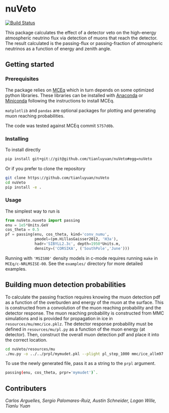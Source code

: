 # nuVeto
[![Build Status](https://travis-ci.com/tianluyuan/nuVeto.svg?branch=master)](https://travis-ci.com/tianluyuan/nuVeto)

This package calculates the effect of a detector veto on the high-energy atmospheric neutrino flux via detection of muons that reach the detector. The result calculated is the passing-flux or passing-fraction of atmospheric neutrinos as a function of energy and zenith angle. 

## Getting started

### Prerequisites

The package relies on [MCEq](https://github.com/afedynitch/MCEq/) which in turn depends on some optimized python libraries. These libraries can be installed with [Anaconda](http://continuum.io/downloads) or [Miniconda](http://conda.pydata.org/miniconda.html) following the instructions to install MCEq.

`matplotlib` and `pandas` are optional packages for plotting and generating muon reaching probabilities.

The code was tested against MCEq commit `5757d0b`.

### Installing

To install directly
```bash
pip install git+git://git@github.com/tianluyuan/nuVeto#egg=nuVeto
```

Or if you prefer to clone the repository
```bash
git clone https://github.com/tianluyuan/nuVeto
cd nuVeto
pip install -e .
```

### Usage

The simplest way to run is

```python
from nuVeto.nuveto import passing
enu = 1e5*Units.GeV
cos_theta = 0.5
pf = passing(enu, cos_theta, kind='conv_numu',
             pmodel=(pm.HillasGaisser2012, 'H3a'),
             hadr='SIBYLL2.3c', depth=1950*Units.m,
             density=('CORSIKA', ('SouthPole','June')))
```

Running with `'MSIS00'` density models in c-mode requires running `make` in `MCEq/c-NRLMSISE-00`. See the `examples/` directory for more detailed examples.

## Building muon detection probabilities

To calculate the passing fraction requires knowing the muon detection pdf as a function of the overburden and energy of the muon at the surface. This is constructed from a convolution of the muon reaching probability and the detector response. The muon reaching probability is constructed from MMC simulations and is provided for propagation in ice in `resources/mu/mmc/ice.pklz`. The detector response probability must be defined in `resources/mu/pl.py` as a function of the muon energy (at detector). Then, construct the overall muon detection pdf and place it into the correct location.

```bash
cd nuVeto/resources/mu
./mu.py -o ../../prpl/mymudet.pkl --plight pl_step_1000 mmc/ice_allm97.pklz
```

To use the newly generated file, pass it as a string to the `prpl` argument.
```bash
passing(enu, cos_theta, prpr='mymudet')`.
```

## Contributers
_Carlos Arguelles, Sergio Palomares-Ruiz, Austin Schneider, Logan Wille, Tianlu Yuan_
